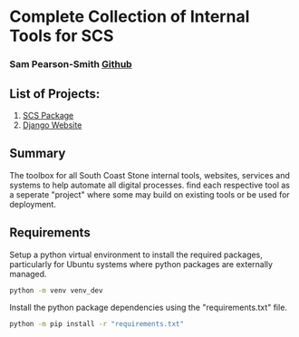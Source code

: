 # Complete Collection of Internal Tools for SCS
### Sam Pearson-Smith [Github](https://github.com/SamP-S/Bronze)

## List of Projects:
1. [SCS Package](scs/README.md)
2. [Django Website](django_rock/README.md)

## Summary
The toolbox for all South Coast Stone internal tools, websites, services and systems to help automate all digital processes. find each respective tool as a seperate "project" where some may build on existing tools or be used for deployment.

## Requirements
Setup a python virtual environment to install the required packages, particularly for Ubuntu systems where python packages are externally managed.
``` bash
python -m venv venv_dev
```

Install the python package dependencies using the "requirements.txt" file.
``` bash
python -m pip install -r "requirements.txt"
```
